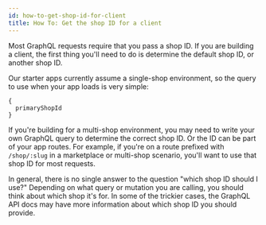 ```yaml
---
id: how-to-get-shop-id-for-client
title: How To: Get the shop ID for a client
---
```


Most GraphQL requests require that you pass a shop ID. If you are building a client, the first thing you'll need to do is determine the default shop ID, or another shop ID.

Our starter apps currently assume a single-shop environment, so the query to use when your app loads is very simple:

```
{
  primaryShopId
}
```

If you're building for a multi-shop environment, you may need to write your own GraphQL query to determine the correct shop ID. Or the ID can be part of your app routes. For example, if you're on a route prefixed with `/shop/:slug` in a marketplace or multi-shop scenario, you'll want to use that shop ID for most requests.

In general, there is no single answer to the question "which shop ID should I use?" Depending on what query or mutation you are calling, you should think about which shop it's for. In some of the trickier cases, the GraphQL API docs may have more information about which shop ID you should provide.
